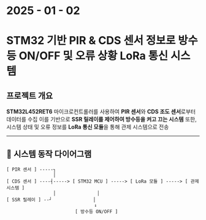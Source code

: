 # 2025 - 01 - 02 
# STM32 기반 PIR & CDS 센서 정보로 방수등 ON/OFF 및 오류 상황 LoRa 통신 시스템 

##  **프로젝트 개요**
**STM32L452RET6** 마이크로컨트롤러를 사용하여 **PIR 센서**와 **CDS 조도 센서**로부터 데이터를 수집
이를 기반으로 **SSR 릴레이를 제어하여 방수등을 켜고 끄는 시스템**
또한, 시스템 상태 및 오류 정보를 **LoRa 통신 모듈**을 통해 관제 시스템으로 전송

---

## 📐 **시스템 동작 다이어그램**

```plaintext
[ PIR 센서 ] -----┐
                 │
[ CDS 센서 ] ----┤-----> [ STM32 MCU ] -----> [ LoRa 모듈 ] -----> [ 관제 시스템 ]
                 │               │
[ SSR 릴레이 ] --┘               │
                                ↓
                         [ 방수등 ON/OFF ]

